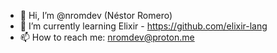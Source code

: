 - 👋 Hi, I’m @nromdev (Néstor Romero)
- 🌱 I’m currently learning Elixir - https://github.com/elixir-lang
- 📫 How to reach me: nromdev@proton.me

<!---
nromdev/nromdev is a ✨ special ✨ repository because its `README.md` (this file) appears on your GitHub profile.
You can click the Preview link to take a look at your changes.
--->
